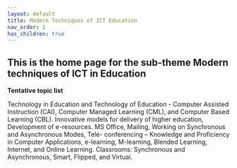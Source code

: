 ```yaml
---
layout: default
title: Modern Techniques of ICT Education
nav_order: 2
has_children: true
---
```


## This is the home page for the sub-theme Modern techniques of ICT in Education


**Tentative topic list**

Technology in Education and Technology of Education - Computer Assisted Instruction (CAI),
Computer Managed Learning (CML), and Computer Based Learning (CBL). Innovative models for delivery of higher education, Development of e-resources. MS Office, Mailing, Working on
Synchronous and Asynchronous Modes, Tele- conferencing – Knowledge and Proficiency in
Computer Applications, e-learning, M-learning, Blended Learning, Internet, and Online Learning.
Classrooms: Synchronous and Asynchronous, Smart, Flipped, and Virtual.
